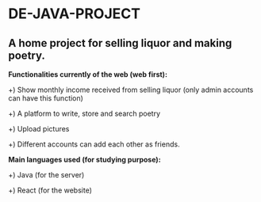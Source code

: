 # DE-JAVA-PROJECT
## A home project for selling liquor and making poetry. 

**Functionalities currently of the web (web first):**

+) Show monthly income received from selling liquor (only admin accounts can have this function)

+) A platform to write, store and search poetry

+) Upload pictures

+) Different accounts can add each other as friends.

**Main languages used (for studying purpose):**

+) Java (for the server)

+) React (for the website)
